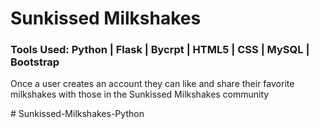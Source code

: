 # Sunkissed Milkshakes

<h3>
  Tools Used: Python | Flask | Bycrpt | HTML5 | CSS | MySQL | Bootstrap
</h3>

<p>
  Once a user creates an account they can like and share their favorite milkshakes with those in the Sunkissed Milkshakes community
</p>
# Sunkissed-Milkshakes-Python
